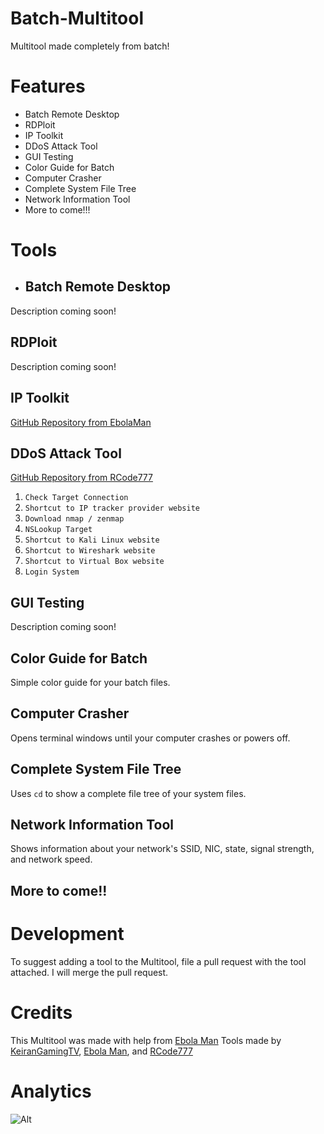 # Batch-Multitool
Multitool made completely from batch!

# Features
* Batch Remote Desktop
* RDPloit
* IP Toolkit
* DDoS Attack Tool
* GUI Testing
* Color Guide for Batch
* Computer Crasher
* Complete System File Tree
* Network Information Tool
* More to come!!!

# Tools
* ## Batch Remote Desktop
Description coming soon! 

## RDPloit
Description coming soon! 

## IP Toolkit
[GitHub Repository from EbolaMan](https://github.com/EbolaMan-YT/IPTOOLKIT)

## DDoS Attack Tool
[GitHub Repository from RCode777](https://github.com/RCode777/Windows-DDoS-Tools)
1. ``Check Target Connection``
2. ``Shortcut to IP tracker provider website``
3. ``Download nmap / zenmap``
4. ``NSLookup Target``
5. ``Shortcut to Kali Linux website``
6. ``Shortcut to Wireshark website``
7. ``Shortcut to Virtual Box website``
8. ``Login System``

## GUI Testing
Description coming soon! 

## Color Guide for Batch
Simple color guide for your batch files.

## Computer Crasher
Opens terminal windows until your computer crashes or powers off. 

## Complete System File Tree
Uses `cd` to show a complete file tree of your system files.

## Network Information Tool
Shows information about your network's SSID, NIC, state, signal strength, and network speed.

## More to come!!


# Development
To suggest adding a tool to the Multitool, file a pull request with the tool attached. I will merge the pull request.

# Credits
This Multitool was made with help from [Ebola Man](https://github.com/EbolaMan-YT "Ebola Man's Github")
Tools made by [KeiranGamingTV](https://github.com/KeiranGamingTV "KeiranGamingTV's Github"), [Ebola Man](https://github.com/EbolaMan-YT "Ebola Man's Github"), and [RCode777](https://github.com/RCode777 "RCode777's Github")

# Analytics
![Alt](https://repobeats.axiom.co/api/embed/8fb9f5629963f33e072359605e9bddf5fb375266.svg "Repobeats analytics image")
